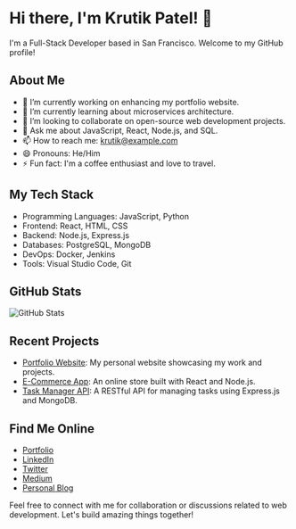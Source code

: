 # Hi there, I'm Krutik Patel! 👋

I'm a Full-Stack Developer based in San Francisco. Welcome to my GitHub profile!

## About Me

- 🔭 I’m currently working on enhancing my portfolio website.
- 🌱 I’m currently learning about microservices architecture.
- 👯 I’m looking to collaborate on open-source web development projects.
- 💬 Ask me about JavaScript, React, Node.js, and SQL.
- 📫 How to reach me: krutik@example.com
- 😄 Pronouns: He/Him
- ⚡ Fun fact: I'm a coffee enthusiast and love to travel.

## My Tech Stack

- Programming Languages: JavaScript, Python
- Frontend: React, HTML, CSS
- Backend: Node.js, Express.js
- Databases: PostgreSQL, MongoDB
- DevOps: Docker, Jenkins
- Tools: Visual Studio Code, Git

## GitHub Stats

![GitHub Stats](https://github-readme-stats.vercel.app/api?username=Krutik30&show_icons=true&theme=radical)

## Recent Projects

- [Portfolio Website](https://www.example.com): My personal website showcasing my work and projects.
- [E-Commerce App](https://github.com/Krutik30/e-commerce-app): An online store built with React and Node.js.
- [Task Manager API](https://github.com/Krutik30/task-manager-api): A RESTful API for managing tasks using Express.js and MongoDB.

## Find Me Online

- [Portfolio](https://www.example.com)
- [LinkedIn](https://www.linkedin.com/in/krutikpatel)
- [Twitter](https://twitter.com/KrutikDev)
- [Medium](https://medium.com/@Krutik)
- [Personal Blog](https://devjourney.example.com)

Feel free to connect with me for collaboration or discussions related to web development. Let's build amazing things together!
